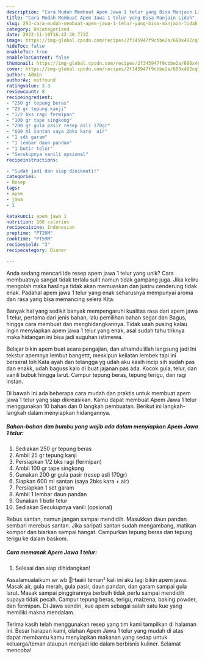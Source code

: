 ```yaml
---
description: "Cara Mudah Membuat Apem Jawa 1 telur yang Bisa Manjain Lidah"
title: "Cara Mudah Membuat Apem Jawa 1 telur yang Bisa Manjain Lidah"
slug: 293-cara-mudah-membuat-apem-jawa-1-telur-yang-bisa-manjain-lidah
category: Uncategorized
date: 2022-11-19T16:42:38.772Z
image: https://img-global.cpcdn.com/recipes/2f345947f9cbbe2a/680x482cq70/apem-jawa-1-telur-foto-resep-utama.jpg
hideToc: false
enableToc: true
enableTocContent: false
thumbnail: https://img-global.cpcdn.com/recipes/2f345947f9cbbe2a/680x482cq70/apem-jawa-1-telur-foto-resep-utama.jpg
cover: https://img-global.cpcdn.com/recipes/2f345947f9cbbe2a/680x482cq70/apem-jawa-1-telur-foto-resep-utama.jpg
author: Admin
authorAv: notfound
ratingvalue: 3.3
reviewcount: 8
recipeingredient:
- "250 gr tepung beras"
- "25 gr tepung kanji"
- "1/2 bks ragi fermipan"
- "100 gr tape singkong"
- "200 gr gula pasir resep asli 170gr"
- "600 ml santan saya 2bks kara  air"
- "1 sdt garam"
- "1 lembar daun pandan"
- "1 butir telur"
- "Secukupnya vanili opsional"
recipeinstructions:

- "Sudah jadi dan siap dinikmati!"
categories:
- Resep
tags:
- apem
- jawa
- 1

katakunci: apem jawa 1 
nutrition: 108 calories
recipecuisine: Indonesian
preptime: "PT28M"
cooktime: "PT59M"
recipeyield: "3"
recipecategory: Dinner

---
```





Anda sedang mencari ide resep apem jawa 1 telur yang unik? Cara membuatnya sangat tidak terlalu sulit namun tidak gampang juga. Jika keliru mengolah maka hasilnya tidak akan memuaskan dan justru cenderung tidak enak. Padahal apem jawa 1 telur yang enak seharusnya mempunyai aroma dan rasa yang bisa memancing selera Kita.





Banyak hal yang sedikit banyak mempengaruhi kualitas rasa dari apem jawa 1 telur, pertama dari jenis bahan, lalu pemilihan bahan segar dan Bagus, hingga cara membuat dan menghidangkannya. Tidak usah pusing kalau ingin menyiapkan apem jawa 1 telur yang enak,      asal sudah tahu triknya maka hidangan ini bisa jadi suguhan istimewa.














Belajar bikin apem buat acara pengajian, dan alhamdulillah langsung jadi Ini tekstur apemnya lembut bangettt, meskipun keliatan lembek tapi ini berserat loh Kata ayah dan tetangga yg udah aku kasih incip sih sudah pas dan enakk, udah baguss kalo di buat jajanan pas ada. Kocok gula, telur, dan vanili bubuk hingga larut. Campur tepung beras, tepung terigu, dan ragi instan.






Di bawah ini ada beberapa cara mudah dan praktis untuk membuat apem jawa 1 telur yang siap dikreasikan. Kamu dapat membuat Apem Jawa 1 telur menggunakan 10 bahan dan 0 langkah pembuatan. Berikut ini langkah-langkah dalam menyiapkan hidangannya.

<!--inarticleads1-->

##### Bahan-bahan dan bumbu yang wajib ada dalam menyiapkan Apem Jawa 1 telur:

1. Sediakan 250 gr tepung beras
1. Ambil 25 gr tepung kanji
1. Persiapkan 1/2 bks ragi (fermipan)
1. Ambil 100 gr tape singkong
1. Gunakan 200 gr gula pasir (resep asli 170gr)
1. Siapkan 600 ml santan (saya 2bks kara + air)
1. Persiapkan 1 sdt garam
1. Ambil 1 lembar daun pandan
1. Gunakan 1 butir telur
1. Sediakan Secukupnya vanili (opsional)


Rebus santan, namun jangan sampai mendidih. Masukkan daun pandan sembari merebus santan. Jika saripati santan sudah mengambang, matikan kompor dan biarkan sampai hangat. Campurkan tepung beras dan tepung terigu ke dalam baskom. 

<!--inarticleads2-->

##### Cara memasak Apem Jawa 1 telur:


1. Selesai dan siap dihidangkan!

Assalamualaikum wr wb 🙏Haaiii teman² kali ini aku lagi bikin apem jawa. Masak air, gula merah, gula pasir, daun pandan, dan garam sampai gula larut. Masak sampai pinggirannya berbuih tidak perlu sampai mendidih supaya tidak pecah. Campur tepung beras, terigu, maizena, baking powder, dan fermipan. Di Jawa sendiri, kue apem sebagai salah satu kue yang memiliki makna mendalam. 

Terima kasih telah menggunakan resep yang tim kami tampilkan di halaman ini. Besar harapan kami, olahan Apem Jawa 1 telur yang mudah di atas dapat membantu kamu menyiapkan makanan yang sedap untuk keluarga/teman ataupun menjadi ide dalam berbisnis kuliner. Selamat mencoba!
